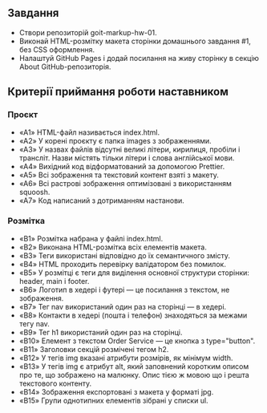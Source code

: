## Завдання

- Створи репозиторій goit-markup-hw-01.
- Виконай HTML-розмітку макета сторінки домашнього завдання #1, без CSS оформлення.
- Налаштуй GitHub Pages і додай посилання на живу сторінку в секцію About GitHub-репозиторія.

## Критерії приймання роботи наставником

### Проєкт

- «A1» HTML-файл називається index.html.
- «A2» У корені проєкту є папка images з зображеннями.
- «A3» У назвах файлів відсутні великі літери, кирилиця, пробіли і трансліт. Назви містять тільки літери і слова англійської мови.
- «A4» Вихідний код відформатований за допомогою Prettier.
- «A5» Всі зображення та текстовий контент взяті з макету.
- «A6» Всі растрові зображення оптимізовані з використанням squoosh.
- «A7» Код написаний з дотриманням настанови.

### Розмітка

- «B1» Розмітка набрана у файлі index.html.
- «B2» Виконана HTML-розмітка всіх елементів макета.
- «B3» Теги використані відповідно до їх семантичного змісту.
- «B4» HTML проходить перевірку валідатором без помилок.
- «B5» У розмітці є теги для виділення основної структури сторінки: header, main і footer.
- «B6» Логотип в хедері і футері — це посилання з текстом, не зображення.
- «B7» Тег nav використаний один раз на сторінці — в хедері.
- «B8» Контакти в хедері (пошта і телефон) знаходяться за межами тегу nav.
- «B9» Тег h1 використаний один раз на сторінці.
- «B10» Елемент з текстом Order Service — це кнопка з type="button".
- «B11» Заголовки секцій розмічені тегом h2.
- «B12» У тегів img вказані атрибути розмірів, як мінімум width.
- «B13» У тегів img є атрибут alt, який заповнений коротким описом про те, що зображено на малюнку. Опис тією ж мовою що і решта текстового контенту.
- «B14» Зображення експортовані з макета у форматі jpg.
- «B15» Групи однотипних елементів зібрані у списки ul.
